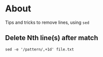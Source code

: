 # About
Tips and tricks to remove lines, using `sed`

## Delete Nth line(s) after match

```
sed -e '/pattern/,+1d' file.txt
```
